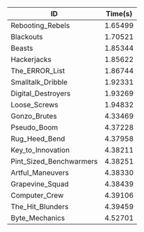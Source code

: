 |ID|Time(s)|
|-|-|
|Rebooting_Rebels|1.65499|
|Blackouts|1.70521|
|Beasts|1.85344|
|Hackerjacks|1.85622|
|The_ERROR_List|1.86744|
|Smalltalk_Dribble|1.92331|
|Digital_Destroyers|1.93269|
|Loose_Screws|1.94832|
|Gonzo_Brutes|4.33469|
|Pseudo_Boom|4.37228|
|Rug_Heed_Bend|4.37958|
|Key_to_Innovation|4.38211|
|Pint_Sized_Benchwarmers|4.38251|
|Artful_Maneuvers|4.38330|
|Grapevine_Squad|4.38439|
|Computer_Crew|4.39106|
|The_Hit_Blunders|4.39459|
|Byte_Mechanics|4.52701|

